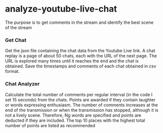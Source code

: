 # analyze-youtube-live-chat
The purpose is to get comments in the stream and identify the best scene of the stream

### Get Chat 
Get the json file containing the chat data from the Youtube Live link.
A chat replay is a page of about 50 chats, each with the URL of the next page.
The URL is explored many times until it reaches the end and the chat is obtained.
Save the timestamps and comments of each chat obtained in csv format.

### Chat Analyzer
Calculate the total number of comments per regular interval (in the code I set 15 seconds) from the chats.
Points are awarded if they contain laughter or words expressing enthusiasm.
The number of comments increases at the end of the transmission or when the transmission has stopped, although it is not a lively scene.
Therefore, Ng words are specified and points are deducted if they are included.
The top 10 places with the highest total number of points are listed as recommended

